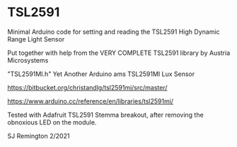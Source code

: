 # TSL2591
Minimal Arduino code for setting and reading the TSL2591 High Dynamic Range Light Sensor

Put together with help from the VERY COMPLETE TSL2591 library by Austria Microsystems

"TSL2591MI.h" Yet Another Arduino ams TSL2591MI Lux Sensor 

https://bitbucket.org/christandlg/tsl2591mi/src/master/

https://www.arduino.cc/reference/en/libraries/tsl2591mi/

Tested with Adafruit TSL2591 Stemma breakout, after removing the obnoxious LED on the module.

SJ Remington 2/2021

